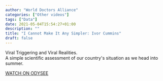 ```yaml
---
author: "World Doctors Alliance"
categories: ["Other videos"]
tags: ["Data"]
date: 2021-05-04T15:54:27+01:00
description: ""
title: "I Cannot Make It Any Simpler: Ivor Cummins"
draft: false
---
```


Viral Triggering and Viral Realities.  
A simple scientific assessment of our country's situation as we head into summer.  

[WATCH ON ODYSEE](https://odysee.com/@IvorCummins:f/i-cannot-make-it-any-simpler!-viral:e)